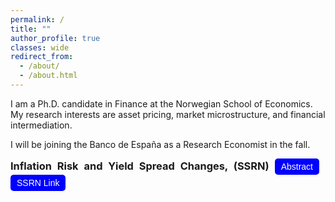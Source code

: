 ```yaml
---
permalink: /
title: ""
author_profile: true
classes: wide
redirect_from: 
  - /about/
  - /about.html
---
```


I am a Ph.D. candidate in Finance at the Norwegian School of Economics. My research interests are asset pricing, market microstructure, and financial intermediation. 

I will be joining the Banco de España as a Research Economist in the fall.


<div style="text-align: justify; margin-bottom: 50px;">
    <div style="display: inline;">
        <h3 style="display: inline;">Inflation Risk and Yield Spread Changes, (SSRN)</h3>
        <button onclick="toggleAbstract()" style="display: inline; margin-right: 10px; padding: 5px 10px; font-size: 14px; background-color: blue; color: white; border: none; border-radius: 5px;">Abstract</button>
        <button onclick="window.location.href='https://papers.ssrn.com/abstract=4299512';" style="display: inline; padding: 5px 10px; font-size: 14px; background-color: blue; color: white; border: none; border-radius: 5px;">SSRN Link</button>
    </div>
</div>
<div id="abstract" style="display: none;">
    <text>
    Inflation risk explains more than 40% of the systematic variation of yield spread changes beyond standard structural factors. I show that changes in expected inflation, volatility, and cyclicality are significant determinants of yield spread changes. A structural model with a stochastic price index and sticky cash flow accounts for these patterns and delivers further implications. In the cross-section, the model predicts increasing loading patterns on leverage and cash-flow flexibility. In the time series, the model predicts diminished effects during periods of high expected inflation. I find empirical support for the model’s predictions.
    </text>
</div>

<script>
function toggleAbstract() {
    var abstractDiv = document.getElementById("abstract");
    if (abstractDiv.style.display === "none") {
        abstractDiv.style.display = "block";
    } else {
        abstractDiv.style.display = "none";
    }
}
</script>

